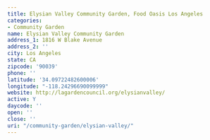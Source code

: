 ```yaml
---
title: Elysian Valley Community Garden, Food Oasis Los Angeles
categories:
- Community Garden
name: Elysian Valley Community Garden
address_1: 1816 W Blake Avenue
address_2: ''
city: Los Angeles
state: CA
zipcode: '90039'
phone: ''
latitude: '34.09722482600006'
longitude: "-118.24296690099999"
website: http://lagardencouncil.org/elysianvalley/
active: Y
daycode: ''
open: ''
close: ''
uri: "/community-garden/elysian-valley/"
---
```



